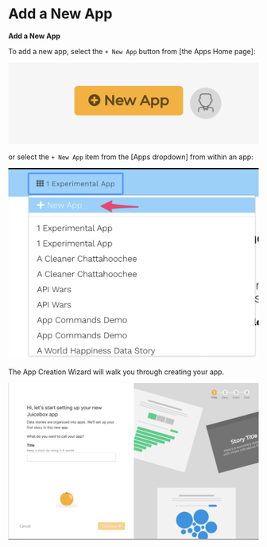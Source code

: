 # Add a New App

**Add a New App**

To add a new app,  select the `+ New App` button from \[the Apps Home page\]:

![+ New App from Apps Home page](../../.gitbook/assets/image%20%287%29.png)

or select the `+ New App` item from the \[Apps dropdown\] from within an app:

![+ New App from Apps dropdown](../../.gitbook/assets/image%20%2815%29.png)

The App Creation Wizard will walk you through creating your app.

![App Creation Wizard](../../.gitbook/assets/image%20%2812%29.png)



